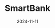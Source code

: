 ---  
layout: startup_page  
title: "SmartBank"  
id: "smartbank.com"  
permalink: "/smartbanksmartbank.com11112024/"  
website: "https://www.smartbank.com/"  
funding_round: "Series B"  
funding_amount: "$26M"  
investors: "Global Brain, SMBC"  
about: "SmartBank is a Japanese fintech startup offering a prepaid card and finance management app to simplify cashless payments. It aims to become a comprehensive financial platform, providing various services beyond payment processing, including AI-driven financial advice and savings tools. The company targets younger individuals and couples seeking better personal finance management."  
markets: "Fintech, Financial Services, Banking"  
hq: "Pigeon Forge, Tennessee, United States"  
founded_year: "2006"  
linkedin: "https://www.linkedin.com/company/smartbank"  
twitter: "https://twitter.com/SmartBank"  
instagram: ""  
facebook: "https://www.facebook.com/SmartBankTN"  
crunchbase: "https://www.crunchbase.com/organization/smartbank"  
pitchbook: "https://pitchbook.com/profiles/company/100383-13"  

date_display: "11-Nov-2024"  
date: "2024-11-11"

# SEO Optimization  
meta_title: "SmartBank - Series B Funding ($26M)"  
meta_description: "SmartBank, SmartBank is a Japanese fintech startup offering a prepaid card and finance management app to simplify cashless payments. It aims to become a comprehe..."  
meta_keywords: "SmartBank, Fintech, Financial Services, Banking, Series B funding"  
canonical_url: "https://startup.projectstartups.com/smartbanksmartbank.com11112024/"  
---